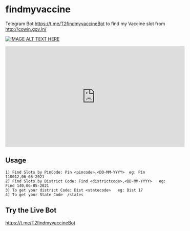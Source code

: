 # findmyvaccine
Telegram Bot https://t.me/T2findmyvaccineBot  to find my Vaccine slot from http://cowin.gov.in/

[![IMAGE ALT TEXT HERE](https://img.youtube.com/vi/hAjUj987bNY/0.jpg)](https://www.youtube.com/watch?v=hAjUj987bNY)

<iframe width="560" height="315" src="https://www.youtube.com/embed/hAjUj987bNY" title="YouTube video player" frameborder="0" allow="accelerometer; autoplay; clipboard-write; encrypted-media; gyroscope; picture-in-picture" allowfullscreen></iframe>


## Usage

	1) Find Slots by PinCode: Pin <pincode>,<DD-MM-YYYY>  eg: Pin 110012,06-05-2021
    2) Find Slots by District Code: Find <districtcode>,<DD-MM-YYYY>   eg: Find 140,06-05-2021
    3) To get your district Code: Dist <statecode>   eg: Dist 17
    4) To get your State Code  /states 

## Try the Live Bot
https://t.me/T2findmyvaccineBot
